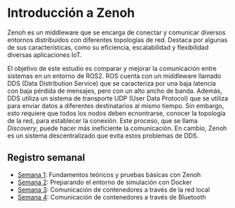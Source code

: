 # Introducción a Zenoh 
  
Zenoh es un middleware que se encarga de conectar y comunicar diversos entornos distribuidos con diferentes topologías de red. Destaca por algunas de sus características, como su eficiencia, escalabilidad y flexibilidad diversas aplicaciones IoT.    

  
El objetivo de este estudio es comparar y mejorar la comunicación entre sistemas en un entorno de ROS2. ROS cuenta con un middleware llamado DDS (Data Distribution Service) que se caracteriza por una baja latencia con baja pérdida de mensajes, pero con un alto ancho de banda. Además, DDS utiliza un sistema de transporte UDP (User Data Protocol) que se utiliza para enviar datos a diferentes destinatarios al mismo tiempo. Sin embargo, esto requiere que todos los nodos deben ecnontrarse, conocer la topología de la red, para establecer la conexión. Este proceso, que se llama *Discovery*, puede hacer más ineficiente la comunicación. En cambio, Zenoh es un sistema descentralizado que evita estos problemas de DDS.  
  
 ## Registro semanal 

 * [Semana 1](docs/Semana1.md): Fundamentos teóricos y pruebas básicas con Zenoh
 * [Semana 2](docs/Semana2.md): Preparando el entorno de simulación con Docker
 * [Semana 3](docs/Semana3.md): Comunicación de contenedores a través de la red local
 * [Semana 4](docs/Semana4.md): Comunicación de contenedores a través de Bluetooth
